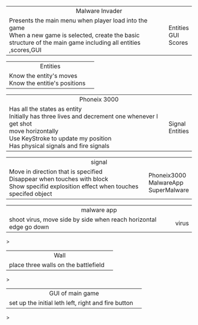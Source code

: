 <table><tr align = 'center'><td colspan = '2'>Malware Invader</td></tr><tr><td>Presents the main menu when player load into the game<br>When a new game is selected, create the basic structure of the main game including all entities ,scores,GUI <br>
</td>
<td>Entities<br>
GUI<br>
Scores<br></td>
</tr>
</table>

<table><tr align = 'center'><td colspan = '2'>Entities</td></tr>
<tr><td>Know the entity's moves<br>
Know the entitie's positions
</td>
<td></td></tr></table>

<table><tr align = 'center'><td colspan = '2'>Phoneix 3000</td></tr><tr><td>
Has all the states as entity<br>
Initially has three lives and decrement one whenever I get shot<br>
move horizontally <br>
Use KeyStroke to update my position<br>
Has physical signals and fire signals
</td><td>
Signal<br>
Entities<br>

</td></tr></table>


<table><tr align = 'center'><td colspan = '2'>signal</td></tr><tr><td>
Move in direction that is specified <br>
Disappear when touches with block <br>
Show specifid explosition effect when touches specifed object
</td><td>
Phoneix3000 <br>
MalwareApp <br>
SuperMalware
</td></tr></table>


<table><tr align = 'center'><td colspan = '2'>malware app</td></tr><tr><td>shoot virus, move side by side
when reach horizontal edge go down
</td><td>virus
</td></tr></table>>

<table><tr align = 'center'><td colspan = '2'>Wall</td></tr><tr><td>place three walls
on the battlefield
</td><td></td></tr></table>>
<table><tr align = 'center'><td colspan = '2'>GUI of main game</td></tr><tr><td>set up the initial leth
left, right and fire button
</td><td></td></tr></table>>

